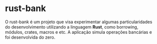 # rust-bank

O rust-bank é um projeto que visa experimentar algumas particularidades do desenvolvimento utilizando a linguagem **Rust**, como borrowing, módulos, crates, macros e etc. A aplicação simula operações bancárias e foi desenvolvida do zero.
